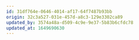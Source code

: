 ```yaml
---
id: 31df764e-0646-4014-af17-64f7487b93bb
origin: 32c3a527-031e-457d-a8c3-129e3302ca89
updated_by: 3574a48a-d509-4c9e-9e37-5b83b6cfdc78
updated_at: 1649690630
---
```

